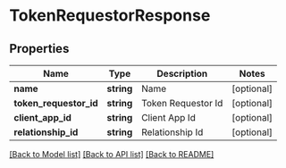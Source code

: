# TokenRequestorResponse

## Properties
 Name                   | Type       | Description        | Notes      
------------------------|------------|--------------------|------------
 **name**               | **string** | Name               | [optional] 
 **token_requestor_id** | **string** | Token Requestor Id | [optional] 
 **client_app_id**      | **string** | Client App Id      | [optional] 
 **relationship_id**    | **string** | Relationship Id    | [optional] 

[[Back to Model list]](../../README.md#documentation-for-models) [[Back to API list]](../../README.md#documentation-for-api-endpoints) [[Back to README]](../../README.md)

